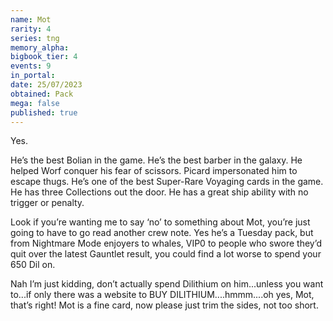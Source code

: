 ```yaml
---
name: Mot
rarity: 4
series: tng
memory_alpha:
bigbook_tier: 4
events: 9
in_portal:
date: 25/07/2023
obtained: Pack
mega: false
published: true
---
```


Yes.

He’s the best Bolian in the game.
He’s the best barber in the galaxy.
He helped Worf conquer his fear of scissors.
Picard impersonated him to escape thugs.
He’s one of the best Super-Rare Voyaging cards in the game.
He has three Collections out the door.
He has a great ship ability with no trigger or penalty.

Look if you’re wanting me to say ‘no’ to something about Mot, you’re just going to have to go read another crew note. Yes he’s a Tuesday pack, but from Nightmare Mode enjoyers to whales, VIP0 to people who swore they’d quit over the latest Gauntlet result, you could find a lot worse to spend your 650 Dil on.

Nah I’m just kidding, don’t actually spend Dilithium on him...unless you want to...if only there was a website to BUY DILITHIUM....hmmm....oh yes, Mot, that’s right!  Mot is a fine card, now please just trim the sides, not too short.
